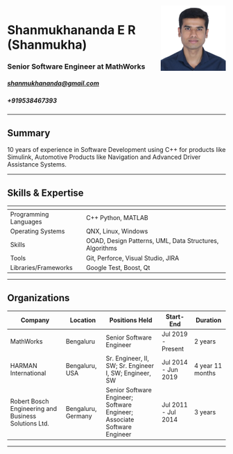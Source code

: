 <img align="right" width="150" height="150" src="picture.png">

# Shanmukhananda E R (Shanmukha)

### Senior Software Engineer at MathWorks
##### shanmukhananda@gmail.com
##### +919538467393

---

## Summary

10 years of experience in Software Development using C++ for products like Simulink, Automotive Products like Navigation and Advanced Driver Assistance Systems.

---

## Skills & Expertise

| <!-- -->      | <!-- --> |
|-----------------------|---------------------------------------------------------|
| Programming Languages | C++ Python, MATLAB                                     |
| Operating Systems     | QNX, Linux, Windows                                     |
| Skills                | OOAD, Design Patterns, UML, Data Structures, Algorithms |
| Tools                 | Git, Perforce, Visual Studio, JIRA                      |
| Libraries/Frameworks  | Google Test, Boost, Qt |

---

## Organizations

| Company | Location | Positions Held | Start-End | Duration |
|---------|--------- | ---------------|---------- | ---------|
| MathWorks | Bengaluru | Senior Software Engineer | Jul 2019 - Present | 2 years |
| HARMAN International | Bengaluru, USA | Sr. Engineer, II, SW; Sr. Engineer I, SW; Engineer, SW | Jul 2014 - Jun 2019 | 4 year 11 months |
| Robert Bosch Engineering and Business Solutions Ltd. | Bengaluru, Germany | Senior Software Engineer; Software Engineer; Associate Software Engineer | Jul 2011 - Jul 2014 | 3 years |

---
